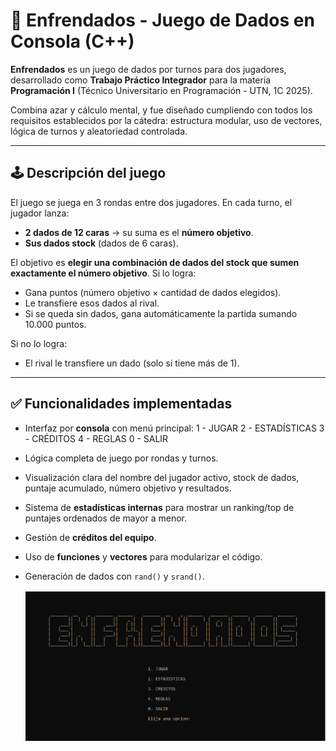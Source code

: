 # 🎲 Enfrendados - Juego de Dados en Consola (C++)

**Enfrendados** es un juego de dados por turnos para dos jugadores, desarrollado como **Trabajo Práctico Integrador** para la materia **Programación I** (Técnico Universitario en Programación - UTN, 1C 2025).

Combina azar y cálculo mental, y fue diseñado cumpliendo con todos los requisitos establecidos por la cátedra: estructura modular, uso de vectores, lógica de turnos y aleatoriedad controlada.

---

## 🕹️ Descripción del juego

El juego se juega en 3 rondas entre dos jugadores. En cada turno, el jugador lanza:

- **2 dados de 12 caras** → su suma es el **número objetivo**.
- **Sus dados stock** (dados de 6 caras).

El objetivo es **elegir una combinación de dados del stock que sumen exactamente el número objetivo**. Si lo logra:

- Gana puntos (número objetivo × cantidad de dados elegidos).
- Le transfiere esos dados al rival.
- Si se queda sin dados, gana automáticamente la partida sumando 10.000 puntos.

Si no lo logra:
- El rival le transfiere un dado (solo si tiene más de 1).

---

## ✅ Funcionalidades implementadas

- Interfaz por **consola** con menú principal:
1 - JUGAR
2 - ESTADÍSTICAS
3 - CRÉDITOS
4 - REGLAS
0 - SALIR
- Lógica completa de juego por rondas y turnos.
- Visualización clara del nombre del jugador activo, stock de dados, puntaje acumulado, número objetivo y resultados.
- Sistema de **estadísticas internas** para mostrar un ranking/top de puntajes ordenados de mayor a menor.
- Gestión de **créditos del equipo**.
- Uso de **funciones** y **vectores** para modularizar el código.
- Generación de dados con `rand()` y `srand()`.

  ![Captura del juego](assets/menuEnfrendados.png)
